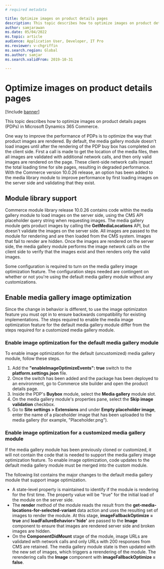 ```yaml
---
# required metadata

title: Optimize images on product details pages
description: This topic describes how to optimize images on product details pages in Microsoft Dynamics 365 Commerce.
author: samjarawan
ms.date: 05/04/2022
ms.topic: article
audience: Application User, Developer, IT Pro
ms.reviewer: v-chgriffin
ms.search.region: Global
ms.author: samjar
ms.search.validFrom: 2019-10-31

---
```

# Optimize images on product details pages

[!include [banner](../includes/banner.md)]

This topic describes how to optimize images on product details pages (PDPs) in Microsoft Dynamics 365 Commerce.

One way to improve the performance of PDPs is to optimize the way that product images are rendered. By default, the media gallery module doesn't load images until after the rendering of the PDP buy box has completed on the client side. First a call is made to get the location of the media files, then all images are validated with additional network calls, and then only valid images are rendered on the page. These client-side network calls impact the total loading time for site pages, resulting in degraded performance. With the Commerce version 10.0.26 release, an option has been added to the media library module to improve performance by first loading images on the server side and validating that they exist.

## Module library support

Commerce module library release 10.0.26 contains code within the media gallery module to load images on the server side, using the CMS API placeholder query string when requesting images. The media gallery module gets product images by calling the **GetMediaLocations** API, but doesn't validate the images on the server side. All images are passed to the module for rendering and are then loaded from the CMS system. Images that fail to render are hidden. Once the images are rendered on the server side, the media gallery module performs the image network calls on the client side to verify that the images exist and then renders only the valid images.

Some configuration is required to turn on the media gallery image optimization feature. The configuration steps needed are contingent on whether or not you're using the default media gallery module without any customizations.

## Enable media gallery image optimization

Since the change in behavior is different, to use the image optimizaton feature you must opt in to ensure backwards compatibility for existing implementations. The steps required to enable the media image optimization feature for the default media gallery module differ from the steps required for a customized media gallery module.

### Enable image optimization for the default media gallery module

To enable image optimization for the default (uncustomized) media gallery module, follow these steps.

1. Add the **"enableImageOptimizeEvents": true** switch to the **platform.settings.json** file.  
1. Once the switch has been added and the package has been deployed to an environment, go to Commerce site builder and open the product details page. 
1. Inside the PDP's **Buybox** module, select the **Media gallery** module slot.
1. On the media gallery module's properties pane, select the **Skip image validation** checkbox.
1. Go to **Site settings \> Extensions** and under **Empty placeholder image**, enter the name of a placeholder image that has been uploaded to the media gallery (for example, "Placeholder.png").

### Enable image optimization for a customized media gallery module

If the media gallery module has been previously cloned or customized, it will not contain the code that is needed to support the media gallery image optimization feature. To enable image optimization, code updates to the default media gallery module must be merged into the custom module.

The following list contains the major changes to the default media gallery module that support image optimization.

- A state-level property is maintained to identify if the module is rendering for the first time. The property value will be "true" for the initial load of the module on the server side.
- The **render** method of the module reads the result from the **get-media-locations-for-selected-variant** data action and uses the resulting set of images to render the module. At this stage, **imageFallbackOptimize = true** and **loadFailureBehavior='hide'** are passed to the **Image** component to ensure that images are rendered server side and broken images are hidden.
- On the **ComponentDidMount** stage of the module, image URLs are validated with network calls and only URLs with 200 responses from CMS are retained. The media gallery module state is then updated with the new set of images, which triggers a rerendering of the module. The rerendering calls the **Image** component with **imageFallbackOptimize = false**.
